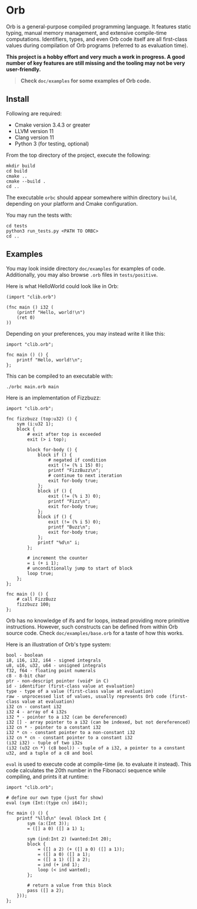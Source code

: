 # Orb

Orb is a general-purpose compiled programming language. It features static typing, manual memory management, and extensive compile-time computations. Identifiers, types, and even Orb code itself are all first-class values during compilation of Orb programs (referred to as evaluation time).

**This project is a hobby effort and very much a work in progress. A good number of key features are still missing and the tooling may not be very user-friendly.**

> **Check `doc/examples` for some examples of Orb code.**

## Install

Following are required:
 - Cmake version 3.4.3 or greater
 - LLVM version 11
 - Clang version 11
 - Python 3 (for testing, optional)

From the top directory of the project, execute the following:

```
mkdir build
cd build
cmake ..
cmake --build .
cd ..
```

The executable `orbc` should appear somewhere within directory `build`, depending on your platform and Cmake configuration.

You may run the tests with:

```
cd tests
python3 run_tests.py <PATH TO ORBC>
cd ..
```

## Examples

You may look inside directory `doc/examples` for examples of code. Additionally, you may also browse `.orb` files in `tests/positive`.

Here is what HelloWorld could look like in Orb:

```
(import "clib.orb")

(fnc main () i32 (
    (printf "Hello, world!\n")
    (ret 0)
))
```

Depending on your preferences, you may instead write it like this:

```
import "clib.orb";

fnc main () () {
    printf "Hello, world!\n";
};
```

This can be compiled to an executable with:

```
./orbc main.orb main
```

Here is an implementation of Fizzbuzz:

```
import "clib.orb";

fnc fizzbuzz (top:u32) () {
    sym (i:u32 1);
    block {
        # exit after top is exceeded
        exit (> i top);

        block for-body () {
            block if () {
                # negated if condition
                exit (!= (% i 15) 0);
                printf "FizzBuzz\n";
                # continue to next iteration
                exit for-body true;
            };
            block if () {
                exit (!= (% i 3) 0);
                printf "Fizz\n";
                exit for-body true;
            };
            block if () {
                exit (!= (% i 5) 0);
                printf "Buzz\n";
                exit for-body true;
            };
            printf "%d\n" i;
        };

        # increment the counter
        = i (+ i 1);
        # unconditionally jump to start of block
        loop true;
    };
};

fnc main () () {
    # call FizzBuzz
    fizzbuzz 100;
};
```

Orb has no knowledge of ifs and for loops, instead providing more primitive instructions. However, such constructs can be defined from within Orb source code. Check `doc/examples/base.orb` for a taste of how this works.

Here is an illustration of Orb's type system:

```
bool - boolean
i8, i16, i32, i64 - signed integrals
u8, u16, u32, u64 - unsigned integrals
f32, f64 - floating point numerals
c8 - 8-bit char
ptr - non-descript pointer (void* in C)
id - identifier (first-class value at evaluation)
type - type of a value (first-class value at evaluation)
raw - unprocessed list of values, usually represents Orb code (first-class value at evaluation)
i32 cn - constant i32
i32 4 - array of 4 i32s
i32 * - pointer to a i32 (can be dereferenced)
i32 [] - array pointer to a i32 (can be indexed, but not dereferenced)
i32 cn * - pointer to a constant i32
i32 * cn - constant pointer to a non-constant i32
i32 cn * cn - constant pointer to a constant i32
(i32 i32) - tuple of two i32s
(i32 (u32 cn *) (c8 bool)) - tuple of a i32, a pointer to a constant u32, and a tuple of a c8 and bool
```

`eval` is used to execute code at compile-time (ie. to evaluate it instead). This code calculates the 20th number in the Fibonacci sequence while compiling, and prints it at runtime:

```
import "clib.orb";

# define our own type (just for show)
eval (sym (Int:(type cn) i64));

fnc main () () {
    printf "%lld\n" (eval (block Int {
        sym (a:(Int 3));
        = ([] a 0) ([] a 1) 1;

        sym (ind:Int 2) (wanted:Int 20);
        block {
            = ([] a 2) (+ ([] a 0) ([] a 1));
            = ([] a 0) ([] a 1);
            = ([] a 1) ([] a 2);
            = ind (+ ind 1);
            loop (< ind wanted);
        };

        # return a value from this block
        pass ([] a 2);
    }));
};
```